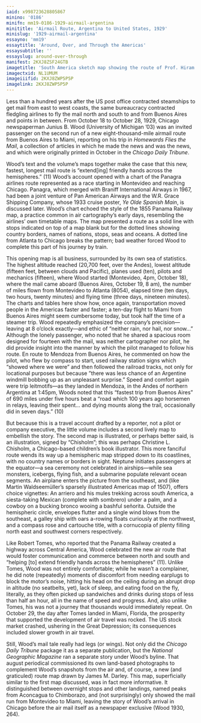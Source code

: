 ```yaml
---
iaid: x998723628805867
minino: '0186'
minifn: mm19-0186-1929-airmail-argentina
minititle: 'Airmail Route, Argentina to United States, 1929'
minislug: '1929-airmail-argentina'
essayno: 'mm19'
essaytitle: 'Around, Over, and Through the Americas'
essaysubtitle: ''
essayslug: around-over-through
manifest: 2KXJ8ZSF24GTB
imagetitle: 'South America sketch map showing the route of Prof. Hiram Bingham from Caracas to Bogota, 1907'
imagectxid: NL1UMUM
imageiiifid: 2KXJ8ZWP5P5P
imagelink: 2KXJ8ZWP5P5P
---
```


Less than a hundred years after the US post office contracted steamships to get mail from east to west coasts, the same bureaucracy contracted fledgling airlines to fly the mail north and south to and from Buenos Aires and points in between. From October 18 to October 28, 1929, Chicago newspaperman Junius B. Wood (University of Michigan ’03) was an invited passenger on the second run of a new eight-thousand-mile airmail route from Buenos Aires to Miami, reporting on his trip in _Homewards Flies the Mail_, a collection of articles in which he made the news and was the news, and which were originally printed in October in the _Chicago Daily Tribune_.  

Wood’s text and the volume’s maps together make the case that this new, fastest, longest mail route is “extend\[ing\] friendly hands across the hemispheres.” (11) Wood’s account opened with a chart of the Panagra airlines route represented as a race starting in Montevideo and reaching Chicago. Panagra, which merged with Braniff International Airways in 1967, had been a joint venture of Pan American Airways and the W.R. Grace Shipping Company, whose 1933 cruise poster, _Ye Olde Spanish Main_, is discussed later. Wood’s chart echoed the style of the 1855 Panama Railway map, a practice common in air cartography’s early days, resembling the airlines’ own timetable maps. The map presented a route as a solid line with stops indicated on top of a map blank but for the dotted lines showing country borders, names of nations, stops, seas and oceans. A dotted line from Atlanta to Chicago breaks the pattern; bad weather forced Wood to complete this part of his journey by train.  

This opening map is all business, surrounded by its own sea of statistics. The highest altitude reached (20,700 feet, over the Andes), lowest altitude (fifteen feet, between clouds and Pacific), planes used (ten), pilots and mechanics (fifteen), where Wood started (Montevideo, 4pm, October 18), where the mail came aboard (Buenos Aires, October 19, 8 am), the number of miles flown from Montevideo to Atlanta (8054), elapsed time (ten days, two hours, twenty minutes) and flying time (three days,  nineteen minutes). The charts and tables here show how, once again, transportation moved people in the Americas faster and faster; a ten-day flight to Miami from Buenos Aires might seem cumbersome today, but took half the time of a steamer trip. Wood repeatedly emphasized the company’s precision—leaving at 8 o’clock exactly—and ethic of “neither rain, nor hail, nor snow…” Although the lonely passenger, who noted that he shared a spacious room designed for fourteen with the mail, was neither cartographer nor pilot, he did provide insight into the manner by which the pilot managed to follow his route. En route to Mendoza from Buenos Aires, he commented on how the pilot, who flew by compass to start, used railway station signs which “showed where we were” and then followed the railroad tracks, not only for locational purposes but because ”there was less chance of an Argentine windmill bobbing up as an unpleasant surprise.” Speed and comfort again were trip leitmotifs—as they landed in Mendoza, in the Andes of northern Argentina at 1:45pm, Woods noted that this “fastest trip from Buenos Aires” of 690 miles under five hours beat a “road which 100 years ago horsemen in relays, leaving their spent… and dying mounts along the trail, occasionally did in seven days.” (10)  

But because this is a travel account drafted by a reporter, not a pilot or company executive, the little volume includes a second lively map to embellish the story. The second map is illustrated, or perhaps better said, is an illustration, signed by “Chisholm”; this was perhaps Christine L. Chisholm, a Chicago-based children’s book illustrator. This more fanciful route wends its way up a hemispheric map stripped down to its coastlines, with no country names or borders in sight. Neptune initiates passengers at the equator—a sea ceremony not celebrated in airships—while sea monsters, icebergs, flying fish, and a submarine populate relevant ocean segments. An airplane enters the picture from the southeast, and (like Martin Waldseemüller’s sparsely illustrated Americas map of 1507), offers choice vignettes: An arriero and his mules trekking across south America, a siesta-taking Mexican (complete with sombrero) under a palm, and a cowboy on a bucking bronco wooing a bashful señorita­. Outside the hemispheric circle, envelopes flutter and a single wind blows from the southeast, a galley ship with oars a-rowing floats curiously at the northwest, and a compass rose and cartouche title, with a cornucopia of plenty filling north east and southwest corners respectively.  

Like Robert Tomes, who reported that the Panama Railway created a highway across Central America, Wood celebrated the new air route that would foster communication and commerce between north and south and “helping \[to\] extend friendly hands across the hemispheres” (11). Unlike Tomes, Wood was not entirely comfortable; while he wasn’t a complainer, he did note (repeatedly) moments of discomfort from needing earplugs to block the motor’s noise, hitting his head on the ceiling during an abrupt drop in altitude (no seatbelts, yet), lack of sleep, and eating food on the fly, literally, as they often picked up sandwiches and drinks during stops of less than half an hour, all in the name of speed and progress. And, also unlike Tomes, his was not a journey that thousands would immediately repeat. On October 29, the day after Tomes landed in Miami, Florida, the prosperity that supported the development of air travel was rocked. The US stock market crashed, ushering in the Great Depression; its consequences included slower growth in air travel.  

Still, Wood’s mail tale really had legs (or wings). Not only did the _Chicago Daily Tribune_ package it as a separate publication, but the _National Geographic Magazine_ ran a separate story under Wood’s byline. That august periodical commissioned its own land-based photographs to complement Wood’s snapshots from the air and, of course, a new (and graticuled) route map drawn by James M. Darley. This map, superficially similar to the first map discussed, was in fact more informative. It distinguished between overnight stops and other landings, named peaks from Aconcagua to Chimborazo, and (not surprisingly) only showed the mail run from Montevideo to Miami, leaving the story of Wood’s arrival in Chicago before the air mail itself as a newspaper exclusive (Wood 1930, 264).  
